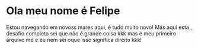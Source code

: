 # Ola meu nome é Felipe

Estou navegando em novoss mares aqui, é tudo muito novo!
Más aqui esta , desafio completo 
sei que não é grande coisa kkk mas é meu primeiro arquivo md e eu nem sei oque isso significa direito kkk!
